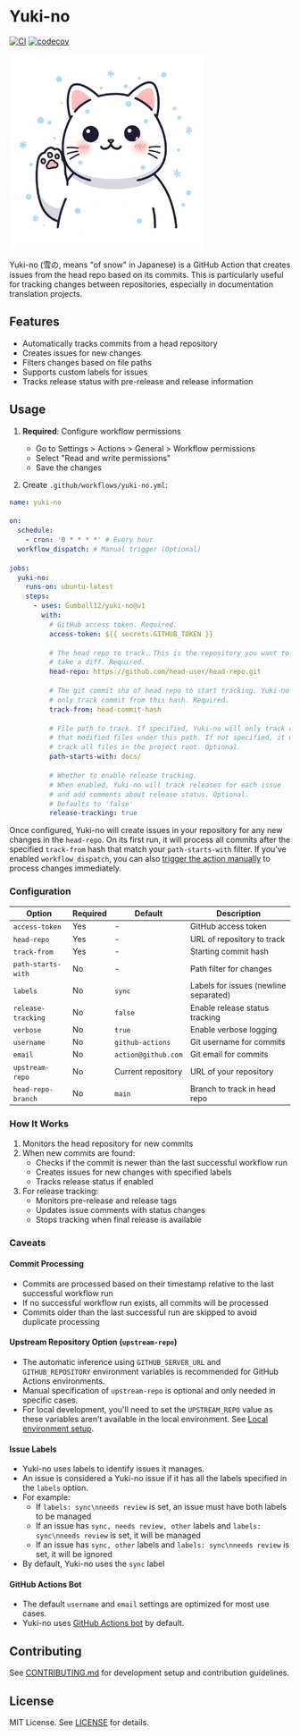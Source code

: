 # Yuki-no

[![CI](https://github.com/Gumball12/yuki-no/actions/workflows/ci.yml/badge.svg)](https://github.com/Gumball12/yuki-no/actions/workflows/ci.yml) [![codecov](https://codecov.io/gh/Gumball12/yuki-no/graph/badge.svg?token=BffFcZn5Dn)](https://codecov.io/gh/Gumball12/yuki-no)

<img width="350" src="docs/logo.webp" title="logo" alt="logo">

Yuki-no (雪の, means "of snow" in Japanese) is a GitHub Action that creates issues from the head repo based on its commits. This is particularly useful for tracking changes between repositories, especially in documentation translation projects.

## Features

- Automatically tracks commits from a head repository
- Creates issues for new changes
- Filters changes based on file paths
- Supports custom labels for issues
- Tracks release status with pre-release and release information

## Usage

1. **Required**: Configure workflow permissions

   - Go to Settings > Actions > General > Workflow permissions
   - Select "Read and write permissions"
   - Save the changes

2. Create `.github/workflows/yuki-no.yml`:

```yml
name: yuki-no

on:
  schedule:
    - cron: '0 * * * *' # Every hour
  workflow_dispatch: # Manual trigger (Optional)

jobs:
  yuki-no:
    runs-on: ubuntu-latest
    steps:
      - uses: Gumball12/yuki-no@v1
        with:
          # GitHub access token. Required.
          access-token: ${{ secrets.GITHUB_TOKEN }}

          # The head repo to track. This is the repository you want to
          # take a diff. Required.
          head-repo: https://github.com/head-user/head-repo.git

          # The git commit sha of head repo to start tracking. Yuki-no will
          # only track commit from this hash. Required.
          track-from: head-commit-hash

          # File path to track. If specified, Yuki-no will only track commits
          # that modified files under this path. If not specified, it will
          # track all files in the project root. Optional.
          path-starts-with: docs/

          # Whether to enable release tracking.
          # When enabled, Yuki-no will track releases for each issue
          # and add comments about release status. Optional.
          # Defaults to 'false'
          release-tracking: true
```

Once configured, Yuki-no will create issues in your repository for any new changes in the `head-repo`. On its first run, it will process all commits after the specified `track-from` hash that match your `path-starts-with` filter. If you've enabled `workflow_dispatch`, you can also [trigger the action manually](https://docs.github.com/en/actions/managing-workflow-runs-and-deployments/managing-workflow-runs/manually-running-a-workflow) to process changes immediately.

### Configuration

| Option             | Required | Default             | Description                           |
| ------------------ | -------- | ------------------- | ------------------------------------- |
| `access-token`     | Yes      | -                   | GitHub access token                   |
| `head-repo`        | Yes      | -                   | URL of repository to track            |
| `track-from`       | Yes      | -                   | Starting commit hash                  |
| `path-starts-with` | No       | -                   | Path filter for changes               |
| `labels`           | No       | `sync`              | Labels for issues (newline separated) |
| `release-tracking` | No       | `false`             | Enable release status tracking        |
| `verbose`          | No       | `true`              | Enable verbose logging                |
| `username`         | No       | `github-actions`    | Git username for commits              |
| `email`            | No       | `action@github.com` | Git email for commits                 |
| `upstream-repo`    | No       | Current repository  | URL of your repository                |
| `head-repo-branch` | No       | `main`              | Branch to track in head repo          |

### How It Works

1. Monitors the head repository for new commits
2. When new commits are found:
   - Checks if the commit is newer than the last successful workflow run
   - Creates issues for new changes with specified labels
   - Tracks release status if enabled
3. For release tracking:
   - Monitors pre-release and release tags
   - Updates issue comments with status changes
   - Stops tracking when final release is available

### Caveats

#### Commit Processing

- Commits are processed based on their timestamp relative to the last successful workflow run
- If no successful workflow run exists, all commits will be processed
- Commits older than the last successful run are skipped to avoid duplicate processing

#### Upstream Repository Option (`upstream-repo`)

- The automatic inference using `GITHUB_SERVER_URL` and `GITHUB_REPOSITORY` environment variables is recommended for GitHub Actions environments.
- Manual specification of `upstream-repo` is optional and only needed in specific cases.
- For local development, you'll need to set the `UPSTREAM_REPO` value as these variables aren't available in the local environment. See [Local environment setup](https://github.com/Gumball12/yuki-no/blob/main/CONTRIBUTING.md#local-environment-setup).

#### Issue Labels

- Yuki-no uses labels to identify issues it manages.
- An issue is considered a Yuki-no issue if it has all the labels specified in the `labels` option.
- For example:
  - If `labels: sync\nneeds review` is set, an issue must have both labels to be managed
  - If an issue has `sync, needs review, other` labels and `labels: sync\nneeds review` is set, it will be managed
  - If an issue has `sync, other` labels and `labels: sync\nneeds review` is set, it will be ignored
- By default, Yuki-no uses the `sync` label

#### GitHub Actions Bot

- The default `username` and `email` settings are optimized for most use cases.
- Yuki-no uses [GitHub Actions bot](https://docs.github.com/en/actions/using-workflows/about-github-actions#about-github-actions) by default.

## Contributing

See [CONTRIBUTING.md](CONTRIBUTING.md) for development setup and contribution guidelines.

## License

MIT License. See [LICENSE](LICENSE) for details.
